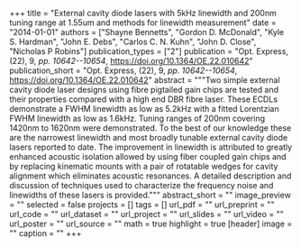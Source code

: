 +++
title = "External cavity diode lasers with 5kHz linewidth and 200nm tuning range at 1.55um and methods for linewidth measurement"
date = "2014-01-01"
authors = ["Shayne Bennetts", "Gordon D. McDonald", "Kyle S. Hardman", "John E. Debs", "Carlos C. N. Kuhn", "John D. Close", "Nicholas P Robins"]
publication_types = ["2"]
publication = "Opt. Express, (22), 9, _pp. 10642--10654_, https://doi.org/10.1364/OE.22.010642"
publication_short = "Opt. Express, (22), 9, _pp. 10642--10654_, https://doi.org/10.1364/OE.22.010642"
abstract = """Two simple external cavity diode laser designs using fibre pigtailed gain chips are tested and their properties compared with a high end DBR fibre laser. These ECDLs demonstrate a FWHM linewidth as low as 5.2kHz with a fitted Lorentzian FWHM linewidth as low as 1.6kHz. Tuning ranges of 200nm covering 1420nm to 1620nm were demonstrated. To the best of our knowledge these are the narrowest linewidth and most broadly tunable external cavity diode lasers reported to date. The improvement in linewidth is attributed to greatly enhanced acoustic isolation allowed by using fiber coupled gain chips and by replacing kinematic mounts with a pair of rotatable wedges for cavity alignment which eliminates acoustic resonances. A detailed description and discussion of techniques used to characterize the frequency noise and linewidths of these lasers is provided."""
abstract_short = ""
image_preview = ""
selected = false
projects = []
tags = []
url_pdf = ""
url_preprint = ""
url_code = ""
url_dataset = ""
url_project = ""
url_slides = ""
url_video = ""
url_poster = ""
url_source = ""
math = true
highlight = true
[header]
image = ""
caption = ""
+++
